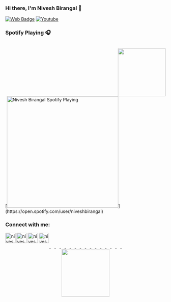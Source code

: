 ### Hi there, I'm Nivesh Birangal 👋


[![Web Badge](https://img.shields.io/badge/-niveshb.com-lighgreen?style=flat-square&logo=webmoney&logoColor=white&link=https://niveshb.com)](https://niveshb.com)
[![Youtube](https://img.shields.io/youtube/views/udY540zICDY?style=social)](https://www.youtube.com/watch?v=udY540zICDY&t=12s)

### Spotify Playing 🎧
<div align="right">
<br>
<img src='https://github.com/niveshbirangal/niveshbirangal/blob/master/source/gifs/song.gif' width='150"'>
</div>
[<img src="https://spotifynowplaying.vercel.app/api/spotify-playing" alt="Nivesh Birangal Spotify Playing" width="350" />](https://open.spotify.com/user/niveshbirangal)

### Connect with me:

[<img align="left" alt="niveshb.com" width="32px" src="https://raw.githubusercontent.com/niveshbirangal/niveshbirangal/master/source/website.svg"/>][website]
[<img align="left" alt="niveshbirangal | LinkedIn" width="32px" src="https://raw.githubusercontent.com/niveshbirangal/niveshbirangal/master/source/linkedin.svg"/>][linkedin]
[<img align="left" alt="niveshbirangal | Instagram" width="32px" src="https://raw.githubusercontent.com/niveshbirangal/niveshbirangal/master/source/instagram.svg"/>][instagram]
[<img align="left" alt="niveshbirangal | YouTube" width="32px" src="https://raw.githubusercontent.com/niveshbirangal/niveshbirangal/master/source/youtube.svg"/>][youtube]

<div align="center">
   <br>
   <br>
   <a href="https://status.nmoo.dev/blocks/1">
   <img src="https://status.nmoo.dev/blocks/1" width="12" height="12">
   </a>
   <a href="https://status.nmoo.dev/blocks/2">
   <img src="https://status.nmoo.dev/blocks/2" width="12" height="12">
   </a>
   <a href="https://status.nmoo.dev/blocks/3">
   <img src="https://status.nmoo.dev/blocks/3" width="12" height="12">
   </a>
   <a href="https://status.nmoo.dev/blocks/4">
   <img src="https://status.nmoo.dev/blocks/4" width="12" height="12">
   </a>
   <a href="https://status.nmoo.dev/blocks/5">
   <img src="https://status.nmoo.dev/blocks/5" width="12" height="12">
   </a>
   <a href="https://status.nmoo.dev/blocks/6">
   <img src="https://status.nmoo.dev/blocks/6" width="12" height="12">
   </a>
   <a href="https://status.nmoo.dev/blocks/7">
   <img src="https://status.nmoo.dev/blocks/7" width="12" height="12">
   </a>
   <a href="https://status.nmoo.dev/blocks/8">
   <img src="https://status.nmoo.dev/blocks/8" width="12" height="12">
   </a>
   <a href="https://status.nmoo.dev/blocks/1">
   <img src="https://status.nmoo.dev/blocks/1" width="12" height="12">
   </a>
   <a href="https://status.nmoo.dev/blocks/2">
   <img src="https://status.nmoo.dev/blocks/2" width="12" height="12">
   </a>
   <a href="https://status.nmoo.dev/blocks/3">
   <img src="https://status.nmoo.dev/blocks/3" width="12" height="12">
   </a>
   <a href="https://status.nmoo.dev/blocks/4">
   <img src="https://status.nmoo.dev/blocks/4" width="12" height="12">
   </a>
   <a href="https://status.nmoo.dev/blocks/5">
   <img src="https://status.nmoo.dev/blocks/5" width="12" height="12">
   </a>
   <a href="https://status.nmoo.dev/blocks/6">
   <img src="https://status.nmoo.dev/blocks/6" width="12" height="12">
   </a>
   <a href="https://status.nmoo.dev/blocks/7">
   <img src="https://status.nmoo.dev/blocks/7" width="12" height="12">
   </a>
   <a href="https://status.nmoo.dev/blocks/8">
   <img src="https://status.nmoo.dev/blocks/8" width="12" height="12">
   </a>
</div>
<div align="center">
<img src='https://github.com/niveshbirangal/niveshbirangal/blob/master/source/gifs/one.gif' width='150"'>
</div>

    




[website]: https://niveshb.com
[youtube]: https://www.youtube.com/channel/UCpwUP_HiOyG_GHluWpQK59g?view_as=subscriber
[instagram]: https://instagram.com/neobirangal
[linkedin]: https://linkedin.com/in/niveshbirangal
